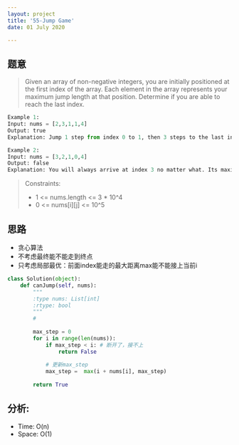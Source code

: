 ```yaml
---
layout: project
title: '55-Jump Game'
date: 01 July 2020

---
```

## 题意
> Given an array of non-negative integers, you are initially positioned at the first index of the array.
> Each element in the array represents your maximum jump length at that position.
> Determine if you are able to reach the last index.

~~~python
Example 1:
Input: nums = [2,3,1,1,4]
Output: true
Explanation: Jump 1 step from index 0 to 1, then 3 steps to the last index.

Example 2:
Input: nums = [3,2,1,0,4]
Output: false
Explanation: You will always arrive at index 3 no matter what. Its maximum jump length is 0, which makes it impossible to reach the last index.
~~~

> Constraints:
> - 1 <= nums.length <= 3 * 10^4
> - 0 <= nums[i][j] <= 10^5

## 思路
- 贪心算法
- 不考虑最终能不能走到终点
- 只考虑局部最优：前面index能走的最大距离max能不能接上当前i

~~~python
class Solution(object):
    def canJump(self, nums):
        """
        :type nums: List[int]
        :rtype: bool
        """
        # 
        
        max_step = 0
        for i in range(len(nums)):
            if max_step < i: # 断开了，接不上
                return False
            
            # 更新max_step
            max_step =  max(i + nums[i], max_step)
            
        return True
~~~

## 分析:
- Time: O(n) 
- Space: O(1) 
